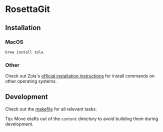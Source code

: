 # RosettaGit

## Installation

### MacOS

```sh
brew install zola
```

### Other

Check out Zola's [official installation instructions][oii]
for install commands on other operating systems.

[oii]: https://www.getzola.org/documentation/getting-started/installation/


## Development

Check out the [makefile](./makefile) for all relevant tasks.

Tip:
Move drafts out of the `content` directory
to avoid building them during development.
